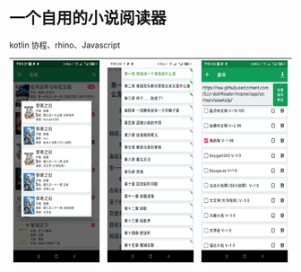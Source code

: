 # 一个自用的小说阅读器
kotlin 协程、rhino、Javascript




| <img src="img/Screenshot_1.jpg" width = "180" height = "360"/>        | <img src="img/Screenshot_2.jpg" width = "180" height = "360"/>   |  <img src="img/Screenshot_3.jpg" width = "180" height = "360"/>  |
| - | - |- |
